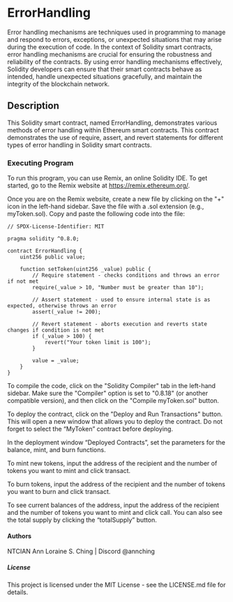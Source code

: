 # ErrorHandling
Error handling mechanisms are techniques used in programming to manage and respond to errors, exceptions, or unexpected situations that may arise during the execution of code. In the context of Solidity smart contracts, error handling mechanisms are crucial for ensuring the robustness and reliability of the contracts. By using error handling mechanisms effectively, Solidity developers can ensure that their smart contracts behave as intended, handle unexpected situations gracefully, and maintain the integrity of the blockchain network.

## Description
This Solidity smart contract, named ErrorHandling, demonstrates various methods of error handling within Ethereum smart contracts. This contract demonstrates the use of require, assert, and revert statements for different types of error handling in Solidity smart contracts.

### Executing Program
To run this program, you can use Remix, an online Solidity IDE. To get started, go to the Remix website at https://remix.ethereum.org/.

Once you are on the Remix website, create a new file by clicking on the "+" icon in the left-hand sidebar. Save the file with a .sol extension (e.g., myToken.sol). Copy and paste the following code into the file:


```
// SPDX-License-Identifier: MIT

pragma solidity ^0.8.0;

contract ErrorHandling {
    uint256 public value;

    function setToken(uint256 _value) public {
        // Require statement - checks conditions and throws an error if not met
        require(_value > 10, "Number must be greater than 10");
        
        // Assert statement - used to ensure internal state is as expected, otherwise throws an error
        assert(_value != 200);
        
        // Revert statement - aborts execution and reverts state changes if condition is not met
        if (_value > 100) {
            revert("Your token limit is 100");
        }

        value = _value;
    }
}
```

To compile the code, click on the "Solidity Compiler" tab in the left-hand sidebar. Make sure the "Compiler" option is set to "0.8.18" (or another compatible version), and then click on the "Compile myToken.sol" button.

To deploy the contract, click on the "Deploy and Run Transactions" button. This will open a new window that allows you to deploy the contract. Do not forget to select the “MyToken” contract before deploying.

In the deployment window “Deployed Contracts”, set the parameters for the balance, mint, and burn functions.

To mint new tokens, input the address of the recipient and the number of tokens you want to mint and click transact.

To burn tokens, input the address of the recipient and the number of tokens you want to burn and click transact.

To see current balances of the address, input the address of the recipient and the number of tokens you want to mint and click call. You can also see the total supply by clicking the “totalSupply” button.

#### Authors
NTCIAN Ann Loraine S. Ching | Discord @annching

##### License
This project is licensed under the MIT License - see the LICENSE.md file for details.
